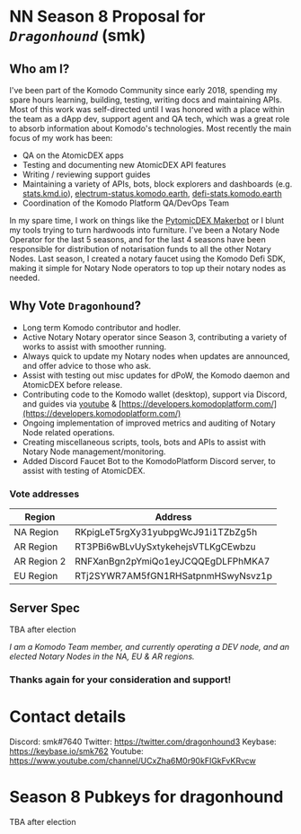 # NN Season 8 Proposal for *`Dragonhound`* (smk)



## Who am I?
I've been part of the Komodo Community since early 2018, spending my spare hours learning, building, testing, writing docs and maintaining APIs.
Most of this work was self-directed until I was honored with a place within the team as a dApp dev, support agent and QA tech, which was a great role to absorb information about Komodo's technologies.
Most recently the main focus of my work has been:
- QA on the AtomicDEX apps
- Testing and documenting new AtomicDEX API features
- Writing / reviewing support guides
- Maintaining a variety of APIs, bots, block explorers and dashboards (e.g. [stats.kmd.io](http://stats.kmd.io)), [electrum-status.komodo.earth](https://electrum-status.komodo.earth), [defi-stats.komodo.earth](http://defi-stats.komodo.earth)
- Coordination of the Komodo Platform QA/DevOps Team

In my spare time, I work on things like the [PytomicDEX Makerbot](https://github.com/smk762/pytomicDEX_makerbot) or I blunt my tools trying to turn hardwoods into furniture.
I've been a Notary Node Operator for the last 5 seasons, and for the last 4 seasons have been responsible for distribution of notarisation funds to all the other Notary Nodes. Last season, I created a notary faucet using the Komodo Defi SDK, making it simple for Notary Node operators to top up their notary nodes as needed.

## Why Vote `Dragonhound`?
- Long term Komodo contributor and hodler. 
- Active Notary Notary operator since Season 3, contributing a variety of works to assist with smoother running.
- Always quick to update my Notary nodes when updates are announced, and offer advice to those who ask.
- Assist with testing out misc updates for dPoW, the Komodo daemon and AtomicDEX before release.
- Contributing code to the Komodo wallet (desktop), support via Discord, and guides via [youtube](https://www.youtube.com/channel/UCxZha6M0r90kFIGkFvKRvcw) & [https://developers.komodoplatform.com/](https://developers.komodoplatform.com/)
- Ongoing implementation of improved metrics and auditing of Notary Node related operations.
- Creating miscellaneous scripts, tools, bots and APIs to assist with Notary Node management/monitoring.
- Added Discord Faucet Bot to the KomodoPlatform Discord server, to assist with testing of AtomicDEX.


### Vote addresses
| Region | Address |
|--------|---------|
| NA Region | RKpigLeT5rgXy31yubpgWcJ91i1TZbZg5h |
| AR Region | RT3PBi6wBLvUySxtykehejsVTLKgCEwbzu |
| AR Region 2 | RNFXanBgn2pYmiQo1eyJCQQEgDLFPhMKA7 |
| EU Region | RTj2SYWR7AM5fGN1RHSatpnmHSwyNsvz1p |


## Server Spec

TBA after election

_I am a Komodo Team member, and currently operating a DEV node, and an elected Notary Nodes in the NA, EU & AR regions._

### Thanks again for your consideration and support!

# Contact details
Discord: smk#7640
Twitter: https://twitter.com/dragonhound3
Keybase: https://keybase.io/smk762
Youtube: https://www.youtube.com/channel/UCxZha6M0r90kFIGkFvKRvcw

# Season 8 Pubkeys for dragonhound #

TBA after election

